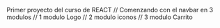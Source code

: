 Primer proyecto del curso de REACT //
Comenzando con el navbar en 3 modulos //
1 modulo Logo // 
2 modulo iconos //
3 modulo Carrito
